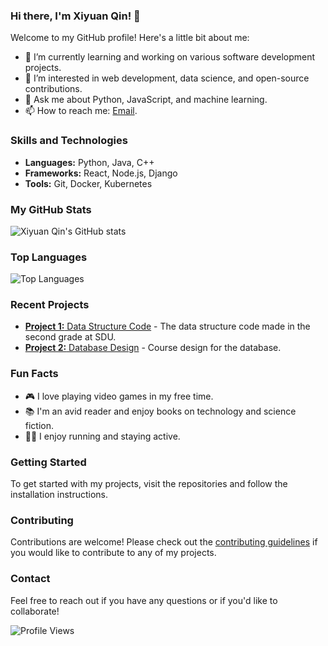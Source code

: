 ### Hi there, I'm Xiyuan Qin! 👋

Welcome to my GitHub profile! Here's a little bit about me:

- 🌱 I’m currently learning and working on various software development projects.
- 🔭 I’m interested in web development, data science, and open-source contributions.
- 💬 Ask me about Python, JavaScript, and machine learning.
- 📫 How to reach me: [Email](mailto:qxytunner@gmail.com).

### Skills and Technologies
- **Languages:** Python, Java, C++
- **Frameworks:** React, Node.js, Django
- **Tools:** Git, Docker, Kubernetes

### My GitHub Stats
![Xiyuan Qin's GitHub stats](https://github-readme-stats.vercel.app/api?username=xiyuan-qin&show_icons=true&theme=radical)

### Top Languages
![Top Languages](https://github-readme-stats.vercel.app/api/top-langs/?username=xiyuan-qin&layout=compact&theme=radical)

### Recent Projects
- [**Project 1:** Data Structure Code](https://github.com/xiyuan-qin/cppCode) - The data structure code made in the second grade at SDU.
- [**Project 2:** Database Design](https://github.com/xiyuan-qin/database_design) - Course design for the database.

### Fun Facts
- 🎮 I love playing video games in my free time.
- 📚 I'm an avid reader and enjoy books on technology and science fiction.
- 🏃‍♂️ I enjoy running and staying active.

### Getting Started
To get started with my projects, visit the repositories and follow the installation instructions.

### Contributing
Contributions are welcome! Please check out the [contributing guidelines](CONTRIBUTING.md) if you would like to contribute to any of my projects.

### Contact
Feel free to reach out if you have any questions or if you'd like to collaborate!

![Profile Views](https://komarev.com/ghpvc/?username=xiyuan-qin)
